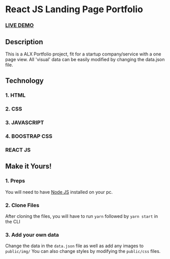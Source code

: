 # React JS Landing Page Portfolio


### <a href="https://hostwie.vercel.app/">LIVE DEMO</a> 

## Description
This is a ALX Portfolio project, fit for a startup company/service with a one page view. 
All 'visual' data can be easily modified by changing the data.json file.

## Technology
### 1. HTML
### 2. CSS
### 3. JAVASCRIPT
### 4. BOOSTRAP CSS
### REACT JS

## Make it Yours!
### 1. Preps
You will need to have <a href="https://nodejs.org/">Node JS</a> installed on your pc. 

### 2. Clone Files
After cloning the files, you will have to run ```yarn``` followed by ```yarn start``` in the CLI
### 3. Add your own data 
Change the data in the ```data.json``` file as well as add any images to ```public/img/```
You can also change styles by modifying the ```public/css``` files.


